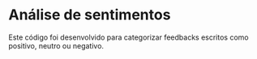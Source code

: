 # Análise de sentimentos
Este código foi desenvolvido para categorizar feedbacks escritos como positivo, neutro ou negativo.
